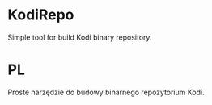 KodiRepo
========

Simple tool for build Kodi binary repository.


PL
==

Proste narzędzie do budowy binarnego repozytorium Kodi.

